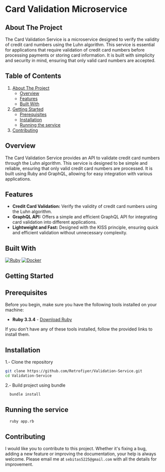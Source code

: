 <div>
    <h1>Card Validation Microservice</h1>
</div>

## About The Project

The Card Validation Service is a microservice designed to verify the validity of credit card numbers using the Luhn algorithm. This service is essential for applications that require validation of credit card numbers before processing payments or storing card information. It is built with simplicity and security in mind, ensuring that only valid card numbers are accepted.

## Table of Contents

<ol>
    <li>
      <a href="#about-the-project">About The Project</a>
      <ul>
        <li><a href="#overview">Overview</a></li>
        <li><a href="#features">Features</a></li>
        <li><a href="#built-with">Built With</a></li>
      </ul>
    </li>
    <li>
      <a href="#getting-started">Getting Started</a>
      <ul>
        <li><a href="#prerequisites">Prerequisites</a></li>
        <li><a href="#installation">Installation</a></li>
        <li><a href="#running-the-service">Running the service</a></li>
      </ul>
    </li>
    <li>
      <a href="#contributing">Contributing</a>
    </li>
 </ol>

## Overview

The Card Validation Service provides an API to validate credit card numbers through the Luhn algorithm. This service is designed to be simple and reliable, ensuring that only valid credit card numbers are processed. It is built using Ruby and GraphQL, allowing for easy integration with various applications.

## Features

<div>
  <ul>
      <li> <b>Credit Card Validation:</b> Verify the validity of credit card numbers using the Luhn algorithm.</li>
      <li> <b>GraphQL API:</b> Offers a simple and efficient GraphQL API for integrating card validation into different applications.</li>
      <li> <b>Lightweight and Fast:</b> Designed with the KISS principle, ensuring quick and efficient validation without unnecessary complexity.</li>
  </ul>
</div>

## Built With

[![Ruby][ruby.com]][ruby-url]
[![Docker][docker.com]][docker-url]

<!-- GETTING STARTED -->
## Getting Started

## Prerequisites

Before you begin, make sure you have the following tools installed on your machine:

- **Ruby 3.3.4** - [Download Ruby](https://www.ruby-lang.org/es/downloads/)

If you don't have any of these tools installed, follow the provided links to install them.


## Installation

1.- Clone the repository
   ```sh
   git clone https://github.com/Retrofiyer/Validation-Service.git
   cd Validation-Service
   ```
2.- Build project using bundle
 ```sh
   bundle install
   ```

## Running the service

  ```sh
    ruby app.rb
   ```

## Contributing

I would like you to contribute to this project. Whether it's fixing a bug, adding a new feature or improving the documentation, your help is always welcome. Please email me at `sebitas5225@gmail.com` with all 
the details for improvement.

<!-- LINKS & IMAGES -->

[docker.com]: https://img.shields.io/badge/Docker-black?style=for-the-badge&logo=docker&logoColor=white
[docker-url]: https://www.docker.com/
[ruby.com]: https://img.shields.io/badge/Ruby-black?style=for-the-badge&logo=ruby&logoColor=white
[ruby-url]: https://www.ruby-lang.org/
